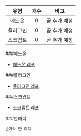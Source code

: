| 유형 | 개수 | 비고 |
| :--: | :--: | :--: |
| 에드온 | 0 | 곧 추가 예정 |
| 플러그인 | 0 | 곧 추가 예정 |
| 스크립트 | 0 | 곧 추가 예정 |

###에드온
- [에드온 레포](https://github.com/milk0417/MCPE-Addon)
  
###플러그인
- [플러그인 레포](https://github.com/milk0417/PMMP-Plugin)
  
###스크립트
- [스크립트 레포](https://github.com/milk0417/ModPE-Script)


###한마디
```
손가락 한 마디
```
